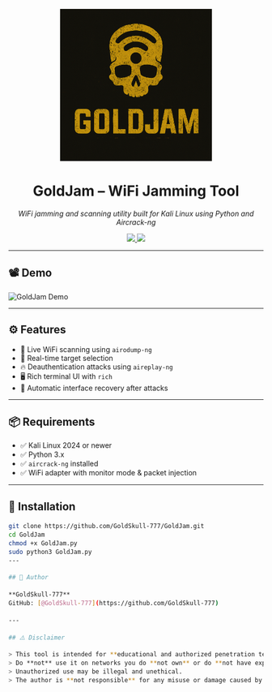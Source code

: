 <p align="center">
  <img src="assets/GoldJam.png" alt="GoldJam Logo" width="300">
</p>

<h1 align="center">GoldJam – WiFi Jamming Tool</h1>

<p align="center">
  <i>WiFi jamming and scanning utility built for Kali Linux using Python and Aircrack-ng</i>
</p>

<p align="center">
  <a href="https://github.com/GoldSkull-777/GoldJam/stargazers">
    <img src="https://img.shields.io/github/stars/GoldSkull-777/GoldJam?style=flat-square" />
  </a>
  <a href="https://github.com/GoldSkull-777/GoldJam/blob/main/LICENSE">
    <img src="https://img.shields.io/github/license/GoldSkull-777/GoldJam?style=flat-square" />
  </a>
</p>

---

## 📽️ Demo

![GoldJam Demo](assets/Gif.gif)

---

## ⚙️ Features

- 📡 Live WiFi scanning using `airodump-ng`
- 🎯 Real-time target selection
- 🔥 Deauthentication attacks using `aireplay-ng`
- 🖥️ Rich terminal UI with `rich`
- 🧹 Automatic interface recovery after attacks

---

## 📦 Requirements

- ✅ Kali Linux 2024 or newer
- ✅ Python 3.x
- ✅ `aircrack-ng` installed
- ✅ WiFi adapter with monitor mode & packet injection

---

## 🚀 Installation

```bash
git clone https://github.com/GoldSkull-777/GoldJam.git
cd GoldJam
chmod +x GoldJam.py
sudo python3 GoldJam.py
---

## 👤 Author

**GoldSkull-777**  
GitHub: [@GoldSkull-777](https://github.com/GoldSkull-777)

---

## ⚠️ Disclaimer

> This tool is intended for **educational and authorized penetration testing** only.  
> Do **not** use it on networks you do **not own** or do **not have explicit permission** to test.  
> Unauthorized use may be illegal and unethical.  
> The author is **not responsible** for any misuse or damage caused by this tool.
